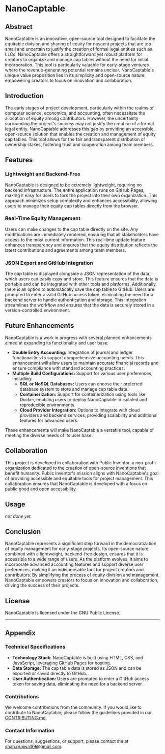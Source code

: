 # NanoCaptable

## Abstract

NanoCaptable is an innovative, open-source tool designed to facilitate the equitable division and sharing of equity for nascent projects that are too small and uncertain to justify the creation of formal legal entities such as LLCs. NanoCaptable offers a straightforward yet robust platform for creators to organize and manage cap tables without the need for initial incorporation. This tool is particularly valuable for early-stage ventures where the revenue-generating potential remains unclear. NanoCaptable's unique value proposition lies in its simplicity and open-source nature, empowering creators to focus on innovation and collaboration.

## Introduction

The early stages of project development, particularly within the realms of computer science, economics, and accounting, often necessitate the allocation of equity among contributors. However, the uncertainty surrounding the project's success may not justify the creation of a formal legal entity. NanoCaptable addresses this gap by providing an accessible, open-source solution that enables the creation and management of equity cap tables. This tool allows for the fair and transparent distribution of ownership stakes, fostering trust and cooperation among team members.

## Features

### Lightweight and Backend-Free

NanoCaptable is designed to be extremely lightweight, requiring no backend infrastructure. The entire application runs on GitHub Pages, making it easy for users to fork the project into their own organization. This approach minimizes setup complexity and enhances accessibility, allowing users to manage their equity cap tables directly from the browser.

### Real-Time Equity Management

Users can make changes to the cap table directly on the site. Any modifications are immediately rendered, ensuring that all stakeholders have access to the most current information. This real-time update feature enhances transparency and ensures that the equity distribution reflects the latest contributions and agreements among team members.

### JSON Export and GitHub Integration

The cap table is displayed alongside a JSON representation of the data, which users can easily copy and store. This feature ensures that the data is portable and can be integrated with other tools and platforms. Additionally, there is an option to automatically save the cap table to GitHub. Users are prompted to enter a valid GitHub access token, eliminating the need for a backend server to handle authentication and storage. This integration streamlines the workflow and ensures that the data is securely stored in a version-controlled environment.

## Future Enhancements

NanoCaptable is a work in progress with several planned enhancements aimed at expanding its functionality and user base:

- **Double Entry Accounting:** Integration of journal and ledger functionalities to support comprehensive accounting needs. This enhancement will allow users to maintain accurate financial records and ensure compliance with standard accounting practices.
- **Multiple Build Configurations:** Support for various user preferences, including:
  - **SQL or NoSQL Databases:** Users can choose their preferred database system to store and manage cap table data.
  - **Containerization:** Support for containerization using tools like Docker, enabling users to deploy NanoCaptable in isolated and reproducible environments.
  - **Cloud Provider Integration:** Options to integrate with cloud providers and backend services, providing scalability and additional features for advanced users.

These enhancements will make NanoCaptable a versatile tool, capable of meeting the diverse needs of its user base.

## Collaboration

This project is developed in collaboration with Public Inventor, a non-profit organization dedicated to the creation of open-source inventions that benefit humanity. Public Inventor's mission aligns with NanoCaptable's goal of providing accessible and equitable tools for project management. This collaboration ensures that NanoCaptable is developed with a focus on public good and open accessibility.

## Usage

*not done yet.*

## Conclusion

NanoCaptable represents a significant step forward in the democratization of equity management for early-stage projects. Its open-source nature, combined with a lightweight, backend-free design, ensures that it is accessible to a wide range of users. As the platform evolves, it aims to incorporate advanced accounting features and support diverse user preferences, making it an indispensable tool for project creators and contributors. By simplifying the process of equity division and management, NanoCaptable empowers creators to focus on innovation and collaboration, driving the success of their projects.

## License

NanoCaptable is licensed under the GNU Public License.

---

## Appendix

### Technical Specifications

- **Technology Stack:** NanoCaptable is built using HTML, CSS, and JavaScript, leveraging GitHub Pages for hosting.
- **Data Storage:** The cap table data is stored as JSON and can be exported or saved directly to GitHub.
- **User Authentication:** Users are prompted to enter a GitHub access token for saving data, eliminating the need for a backend server.

### Contributions

We welcome contributions from the community. If you would like to contribute to NanoCaptable, please follow the guidelines provided in our [CONTRIBUTING.md](https://github.com/your-repo-url/CONTRIBUTING.md).

### Contact Information

For questions, suggestions, or support, please contact me at [shah.prajwal99@gmail.com](mailto:shah.prajwal@gmail.com?Subject=Nano_Cap_Table).

